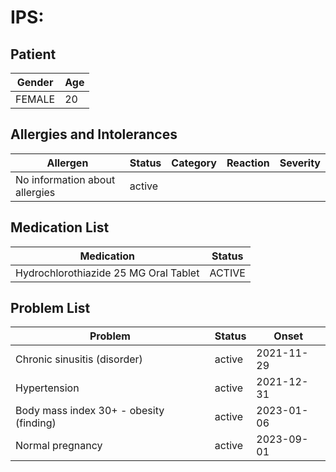 # IPS:

## Patient

|Gender|Age|
|---|---|
|FEMALE|20|

## Allergies and Intolerances

|Allergen|Status|Category|Reaction|Severity|
|---|---|---|---|---|
|No information about allergies|active||||

## Medication List

|Medication|Status|
|---|---|
|Hydrochlorothiazide 25 MG Oral Tablet|ACTIVE|

## Problem List

|Problem|Status|Onset|
|---|---|---|
|Chronic sinusitis (disorder)|active|2021-11-29|
|Hypertension|active|2021-12-31|
|Body mass index 30+ - obesity (finding)|active|2023-01-06|
|Normal pregnancy|active|2023-09-01|
